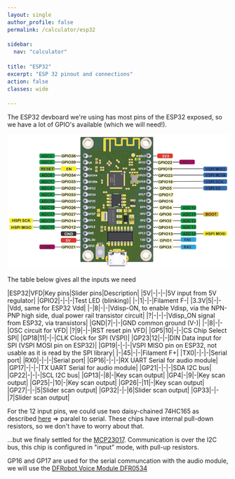 ```yaml
---
layout: single
author_profile: false
permalink: /calculator/esp32

sidebar:
  nav: "calculator"

title: "ESP32"
excerpt: "ESP 32 pinout and connections"
action: false
classes: wide

---
```

The ESP32 devboard we're using has most pins of the ESP32 exposed, so we have a lot of GPIO's available (which we will need!).

![](/assets/images/calculator/esp32-pins.png)

The table below gives all the inputs we need

|ESP32|VFD|Key pins|Slider pins|Description|
|5V|-|-|-|5V input from 5V regulator|
|GPIO2|-|-|-|Test LED (blinking)|
|-|1|-|-|Filament F-|
|3.3V|5|-|-|Vdd, same for ESP32 Vdd|
|-|8|-|-|Vdisp-ON, to enable Vdisp, via the NPN-PNP high side, dual power rail transistor circuit|
|?|-|-|-|Vdisp_ON signal from ESP32, via transistors|
|GND|7|-|-|GND common ground (V-)|
|-|8|-|-|OSC circuit for VFD|
|?|9|-|-|RST reset pin VFD|
|GP5|10|-|-|CS Chip Select SPI|
|GP18|11|-|-|CLK Clock for SPI (VSPI)|
|GP23|12|-|-|DIN Data input for SPI (VSPI MOSI pin on ESP32)|
|GP19|-|-|-|VSPI MISO pin on ESP32, not usable as it is read by the SPI library|
|-|45|-|-|Filament F+|
|TX0|-|-|-|Serial port|
|RX0|-|-|-|Serial port|
|GP16|-|-|-|RX UART Serial for audio module|
|GP17|-|-|-|TX UART Serial for audio module|
|GP21|-|-|-|SDA I2C bus|
|GP22|-|-|-|SCL I2C bus|
|GP13|-|8|-|Key scan output|
|GP4|-|9|-|Key scan output|
|GP25|-|10|-|Key scan output|
|GP26|-|11|-|Key scan output|
|GP27|-|-|5|Slider scan output|
|GP32|-|-|6|Slider scan output|
|GP33|-|-|7|Slider scan output|

For the 12 input pins, we could use two daisy-chained 74HC165 as described [here](https://www.gammon.com.au/forum/?id=11979) => paralel to serial. These chips have internal pull-down resistors, so we don't have to worry about that.

...but we finaly settled for the [MCP23017](https://ww1.microchip.com/downloads/aemDocuments/documents/APID/ProductDocuments/DataSheets/MCP23017-Data-Sheet-DS20001952.pdf). Communication is over the I2C bus, this chip is configured in "input" mode, with pull-up resistors.

GP16 and GP17 are used for the serial communcation with the audio module, we will use the [DFRobot Voice Module DFR0534](https://wiki.dfrobot.com/Voice_Module_SKU__DFR0534)
